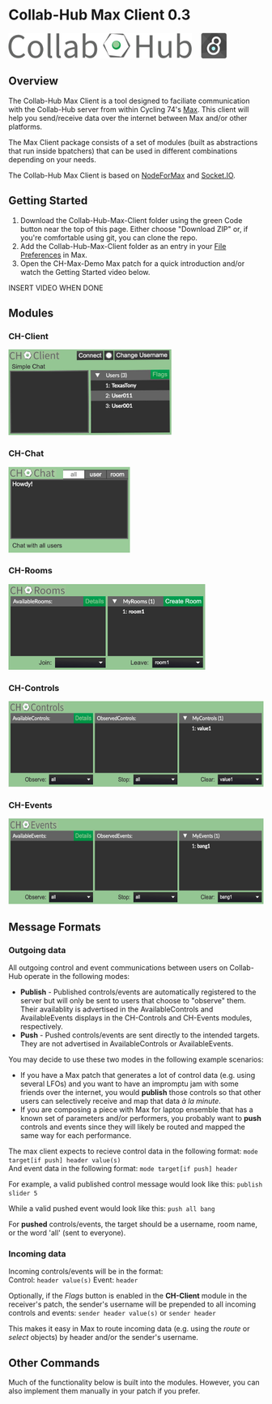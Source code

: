 # Collab-Hub Max Client 0.3

<img src="/img/CH-Title.png" alt="Collab-Hub Logo" height="50"/> &nbsp; &nbsp; <img src="/img/Max-Logo.png" alt="Max Logo" height="50"/>

## Overview

The Collab-Hub Max Client is a tool designed to faciliate communication with the Collab-Hub server from within Cycling 74's [Max](https://cycling74.com/products/max). This client will help you send/receive data over the internet between Max and/or other platforms.

The Max Client package consists of a set of modules (built as abstractions that run inside bpatchers) that can be used in different combinations depending on your needs. 

The Collab-Hub Max Client is based on [NodeForMax](https://docs.cycling74.com/nodeformax/api/) and [Socket.IO](https://socket.io). 

## Getting Started

1. Download the Collab-Hub-Max-Client folder using the green Code button near the top of this page. Either choose "Download ZIP" or, if you're comfortable using git, you can clone the repo.
2. Add the Collab-Hub-Max-Client folder as an entry in your [File Preferences](https://docs.cycling74.com/max7/vignettes/file_preferences_window) in Max.
3. Open the CH-Max-Demo Max patch for a quick introduction and/or watch the Getting Started video below.

INSERT VIDEO WHEN DONE

## Modules

### CH-Client
<img src="/img/for-readme/Client-Cap.jpeg" alt="CH-Client module" height="169"/>

### CH-Chat
<img src="/img/for-readme/Chat-Cap.jpeg" alt="CH-Chat module" height="169"/>

### CH-Rooms
<img src="/img/for-readme/Rooms-Cap.jpeg" alt="CH-Rooms module" height="169"/>

### CH-Controls
<img src="/img/for-readme/Controls-Cap.jpeg" alt="CH-Controls module" height="169"/>

### CH-Events
<img src="/img/for-readme/Events-Cap.jpeg" alt="CH-Events module" height="169"/>


## Message Formats

### Outgoing data
All outgoing control and event communications between users on Collab-Hub operate in the following modes:
- **Publish** - Published controls/events are automatically registered to the server but will only be sent to users that choose to "observe" them. Their availablity is advertised in the AvailableControls and AvailableEvents displays in the CH-Controls and CH-Events modules, respectively.
- **Push** - Pushed controls/events are sent directly to the intended targets. They are not advertised in AvailableControls or AvailableEvents.

You may decide to use these two modes in the following example scenarios:
- If you have a Max patch that generates a lot of control data (e.g. using several LFOs) and you want to have an impromptu jam with some friends over the internet, you would **publish** those controls so that other users can selectively receive and map that data *à la minute*.
- If you are composing a piece with Max for laptop ensemble that has a known set of parameters and/or performers, you probably want to **push** controls and events since they will likely be routed and mapped the same way for each performance.

The max client expects to recieve control data in the following format: `mode target[if push] header value(s)`  
And event data in the following format: `mode target[if push] header`

For example, a valid published control message would look like this: `publish slider 5`

While a valid pushed event would look like this: `push all bang`

For **pushed** controls/events, the target should be a username, room name, or the word 'all' (sent to everyone).

### Incoming data
Incoming controls/events will be in the format:  
Control: `header value(s)`
Event: `header`

Optionally, if the *Flags* button is enabled in the **CH-Client** module in the receiver's patch, the sender's username will be prepended to all incoming controls and events: `sender header value(s)` or `sender header`

This makes it easy in Max to route incoming data (e.g. using the *route* or *select* objects) by header and/or the sender's username.

## Other Commands

Much of the functionality below is built into the modules. However, you can also implement them manually in your patch if you prefer.

